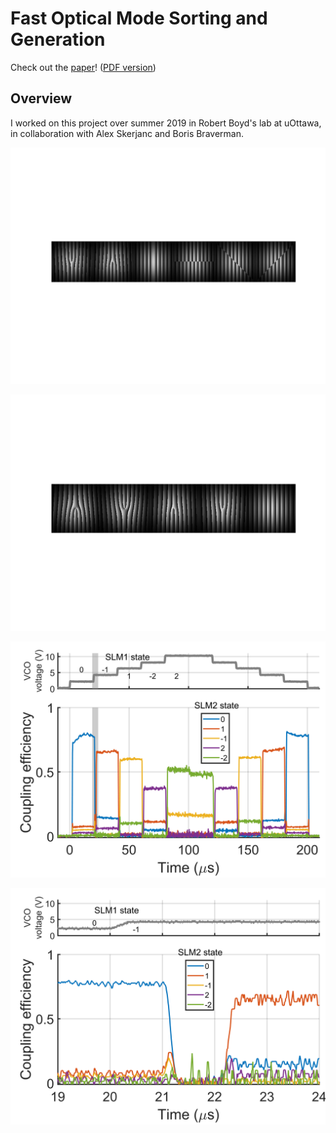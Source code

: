 # Fast Optical Mode Sorting and Generation

Check out the [paper](https://opg.optica.org/oe/fulltext.cfm?uri=oe-28-20-29112&id=439700)! ([PDF version](http://www.boydnlo.ca/wp-content/uploads/2020/09/oe-28-20-29112.pdf))

## Overview

I worked on this project over summer 2019 in Robert Boyd's lab at uOttawa, in collaboration with Alex Skerjanc and Boris Braverman.

![HG Modes](HGModeSLM.gif)

![LG Modes](LGModeSLM.gif)

![Mode Switching Overview](CouplingEfficiencyVsTime_20191005_Full_WithGrayRectangle.png)

![Mode Switching Detail](CouplingEfficiencyVsTime_20191005_Detail.png)

